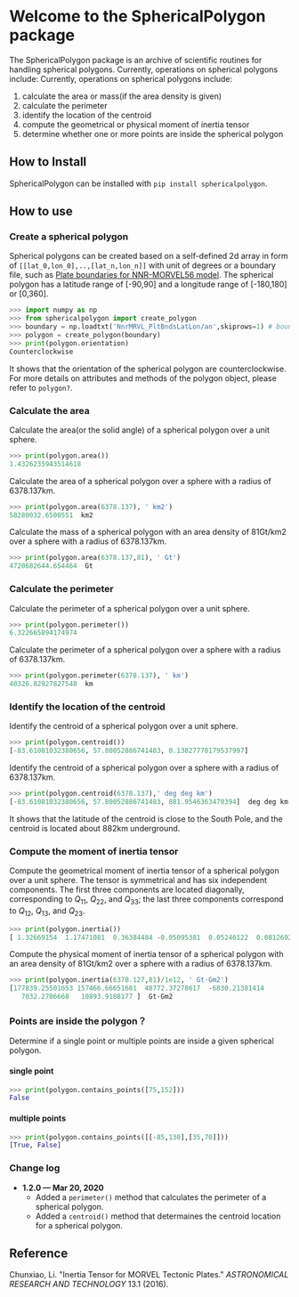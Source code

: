 

# Welcome to the SphericalPolygon package

The SphericalPolygon package is an archive of scientific routines for handling spherical polygons. Currently, operations on spherical polygons include:
Currently, operations on spherical polygons include:

1. calculate the area or mass(if the area density is given) 
2. calculate the perimeter
3. identify the location of the centroid 
4. compute the geometrical or physical moment of inertia tensor
5. determine whether one or more points are inside the spherical polygon

## How to Install

SphericalPolygon can be installed with `pip install sphericalpolygon`.

## How to use

### Create a spherical polygon

Spherical polygons can be created based on a self-defined 2d array in form of `[[lat_0,lon_0],..,[lat_n,lon_n]]` with unit of degrees or a boundary file, such as [Plate boundaries for NNR-MORVEL56 model](http://geoscience.wisc.edu/~chuck/MORVEL/PltBoundaries.html). The spherical polygon has a latitude range of [-90,90] and a longitude range of [-180,180] or [0,360].

```python
>>> import numpy as np
>>> from sphericalpolygon import create_polygon
>>> boundary = np.loadtxt('NnrMRVL_PltBndsLatLon/an',skiprows=1) # boundary for Antarctica Plate
>>> polygon = create_polygon(boundary)
>>> print(polygon.orientation)
Counterclockwise
```

It shows that the orientation of the spherical polygon are counterclockwise. For more details on attributes and methods of the polygon object, please refer to  `polygon?`.

### Calculate the area

Calculate the area(or the solid angle) of a spherical polygon over a unit sphere.

```python
>>> print(polygon.area())
1.4326235943514618
```

Calculate the area of a spherical polygon over a sphere with a radius of 6378.137km.

```python
>>> print(polygon.area(6378.137), ' km2')
58280032.6500551  km2
```

Calculate the mass of a spherical polygon with an area density of 81Gt/km2 over a sphere with a radius of 6378.137km.

```python
>>> print(polygon.area(6378.137,81), ' Gt')
4720682644.654464  Gt
```

### Calculate the perimeter

Calculate the perimeter of a spherical polygon over a unit sphere.

```python
>>> print(polygon.perimeter())
6.322665894174974
```

Calculate the perimeter of a spherical polygon over a sphere with a radius of 6378.137km.

```python
>>> print(polygon.perimeter(6378.137), ' km')
40326.82927827548  km
```

### Identify the location of the centroid

Identify the centroid of a spherical polygon over a unit sphere.

```python
>>> print(polygon.centroid())
[-83.61081032380656, 57.80052886741483, 0.13827778179537997]
```

Identify the centroid of a spherical polygon over a sphere with a radius of 6378.137km.

```python
>>> print(polygon.centroid(6378.137),' deg deg km')
[-83.61081032380656, 57.80052886741483, 881.9546363470394]  deg deg km
```

It shows that the latitude of the centroid is close to the South Pole, and the centroid is located about 882km underground.

### Compute the moment of inertia tensor

Compute the geometrical moment of inertia tensor of a spherical polygon over a unit sphere. The tensor is symmetrical and has six independent components. The first three components are located diagonally, corresponding to $Q_{11}$, $Q_{22}$, and $Q_{33}$; the last three components correspond to $Q_{12}$, $Q_{13}$, and $Q_{23}$.

```python
>>> print(polygon.inertia())
[ 1.32669154  1.17471081  0.36384484 -0.05095381  0.05246122  0.08126929]
```

Compute the physical moment of inertia tensor of a spherical polygon with an area density of 81Gt/km2 over a sphere with a radius of 6378.137km. 

```python
>>> print(polygon.inertia(6378.127,81)/1e12, ' Gt·Gm2')
[177839.25501653 157466.66651681  48772.37278617  -6830.21381414
   7032.2786668   10893.9188177 ]  Gt·Gm2
```

### Points are inside the polygon？

 Determine if a single point or multiple points are inside a given spherical polygon.

#### single point

```python
>>> print(polygon.contains_points([75,152]))
False
```

#### multiple points

```python
>>> print(polygon.contains_points([[-85,130],[35,70]]))
[True, False]
```

### Change log

- **1.2.0 — Mar 20,  2020**
  - Added a `perimeter()`  method that calculates the perimeter of a spherical polygon.
  - Added a `centroid()`  method that determaines the centroid location for a spherical polygon.

## Reference

Chunxiao, Li. "Inertia Tensor for MORVEL Tectonic Plates." *ASTRONOMICAL RESEARCH AND TECHNOLOGY* 13.1 (2016).